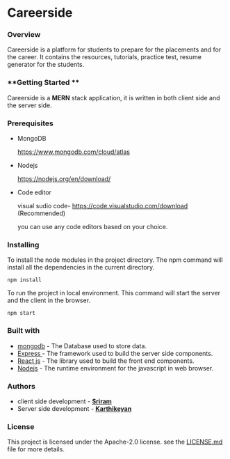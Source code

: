 # **Careerside**

### **Overview**

Careerside is a platform for students to prepare for the placements and for the career. It contains the resources, tutorials, practice test, resume generator for the students. 

### **Getting Started **

Careerside is a **MERN** stack application, it is written in both client side and the server side.  

### **Prerequisites**

- MongoDB

  https://www.mongodb.com/cloud/atlas

- Nodejs

  https://nodejs.org/en/download/

- Code editor

  visual sudio code- https://code.visualstudio.com/download (Recommended)

  you can use any code editors based on your choice.

### Installing

To install the node modules in the project directory. The npm command will install all the dependencies in the current directory.

```nodejs
npm install
```

To run the project in local environment. This command will start the server and the client in the browser.

```nodejs
npm start
```

### **Built with**

- [mongodb](https://www.mongodb.com/) - The Database used to store data.
- [Express ](https://expressjs.com/en/starter/installing.html) - The framework used to build the server side components.
- [React js](https://reactjs.org/tutorial/tutorial.html) - The library used to build the front end components.
- [Nodejs](https://nodejs.org/en/docs/) - The runtime environment for the javascript in web browser.

### Authors

- client side development - **[Sriram](https://github.com/sriram-24/)**
- Server side development - **[Karthikeyan](https://github.com/karthikeyan156)** 

### **License**

This project is licensed under the Apache-2.0 license. see the [LICENSE.md](https://github.com/sriram-24/Careerside/blob/master/LICENSE) file for more details.

